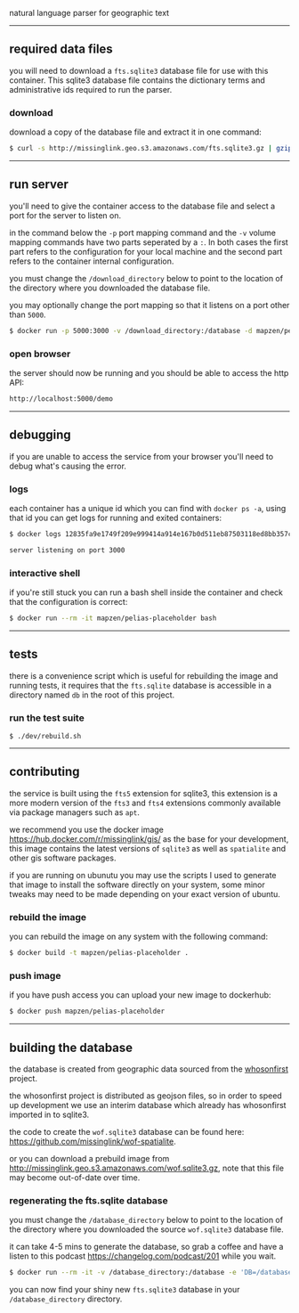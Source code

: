 
natural language parser for geographic text

---

## required data files

you will need to download a `fts.sqlite3` database file for use with this container. This sqlite3 database file contains the dictionary terms and administrative ids required to run the parser.

### download

download a copy of the database file and extract it in one command:

```bash
$ curl -s http://missinglink.geo.s3.amazonaws.com/fts.sqlite3.gz | gzip -d > fts.sqlite3
```

---

## run server

you'll need to give the container access to the database file and select a port for the server to listen on.

in the command below the `-p` port mapping command and the `-v` volume mapping commands have two parts seperated by a `:`. In both cases the first part refers to the configuration for your local machine and the second part refers to the container internal configuration.

you must change the `/download_directory` below to point to the location of the directory where you downloaded the database file.

you may optionally change the port mapping so that it listens on a port other than `5000`.

```bash
$ docker run -p 5000:3000 -v /download_directory:/database -d mapzen/pelias-placeholder
```

### open browser

the server should now be running and you should be able to access the http API:

```bash
http://localhost:5000/demo
```

---

## debugging

if you are unable to access the service from your browser you'll need to debug what's causing the error.

### logs

each container has a unique id which you can find with `docker ps -a`, using that id you can get logs for running and exited containers:

```bash
$ docker logs 12835fa9e1749f209e999414a914e167b0d511eb87503118ed8bb357c5c6b721

server listening on port 3000
```

### interactive shell

if you're still stuck you can run a bash shell inside the container and check that the configuration is correct:

```bash
$ docker run --rm -it mapzen/pelias-placeholder bash
```

---

## tests

there is a convenience script which is useful for rebuilding the image and running tests, it requires that the `fts.sqlite` database is accessible in a directory named `db` in the root of this project.

### run the test suite

```
$ ./dev/rebuild.sh
```

---

## contributing

the service is built using the `fts5` extension for sqlite3, this extension is a more modern version of the `fts3` and `fts4` extensions commonly available via package managers such as `apt`.

we recommend you use the docker image https://hub.docker.com/r/missinglink/gis/ as the base for your development, this image contains the latest versions of `sqlite3` as well as `spatialite` and other gis software packages.

if you are running on ubunutu you may use the scripts I used to generate that image to install the software directly on your system, some minor tweaks may need to be made depending on your exact version of ubuntu.

### rebuild the image

you can rebuild the image on any system with the following command:

```bash
$ docker build -t mapzen/pelias-placeholder .
```

### push image

if you have push access you can upload your new image to dockerhub:

```bash
$ docker push mapzen/pelias-placeholder
```

---

## building the database

the database is created from geographic data sourced from the [whosonfirst](https://whosonfirst.mapzen.com/) project.

the whosonfirst project is distributed as geojson files, so in order to speed up development we use an interim database which already has whosonfirst imported in to sqlite3.

the code to create the `wof.sqlite3` database can be found here: https://github.com/missinglink/wof-spatialite.

or you can download a prebuild image from http://missinglink.geo.s3.amazonaws.com/wof.sqlite3.gz, note that this file may become out-of-date over time.

### regenerating the fts.sqlite database

you must change the `/database_directory` below to point to the location of the directory where you downloaded the source `wof.sqlite3` database file.

it can take 4-5 mins to generate the database, so grab a coffee and have a listen to this podcast https://changelog.com/podcast/201 while you wait.

```bash
$ docker run --rm -it -v /database_directory:/database -e 'DB=/database/fts.sqlite3' -e 'SOURCE=/database/wof.sqlite3' mapzen/pelias-placeholder script/rebuild.sh
```

you can now find your shiny new `fts.sqlite3` database in your `/database_directory` directory.
